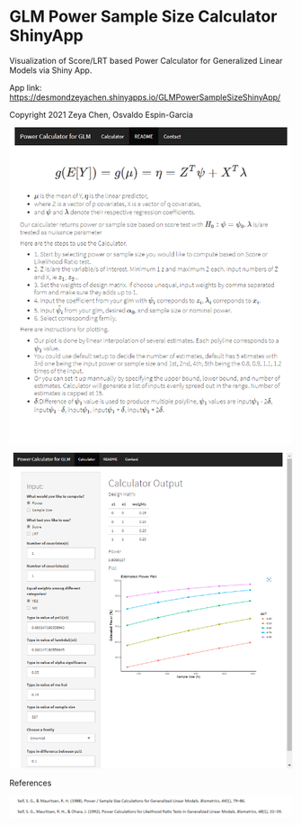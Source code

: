 # GLM Power Sample Size Calculator ShinyApp
Visualization of Score/LRT based Power Calculator for Generalized Linear Models via Shiny App.

App link: https://desmondzeyachen.shinyapps.io/GLMPowerSampleSizeShinyApp/

Copyright 2021 Zeya Chen, Osvaldo Espin-Garcia

![alt text](https://github.com/zeyachen/GLMPowerSampleSizeCalculatorShinyApp/blob/main/91415d8f417b16d0c51f0bc6b32225e.png)

![alt text](https://github.com/zeyachen/GLMPowerSampleSizeCalculatorShinyApp/blob/main/bfb6f084a0cc0319383f87b62841a4c.png)

References

![alt text](https://github.com/zeyachen/GLMPowerSampleSizeCalculatorShinyApp/blob/main/reference.jpg)
